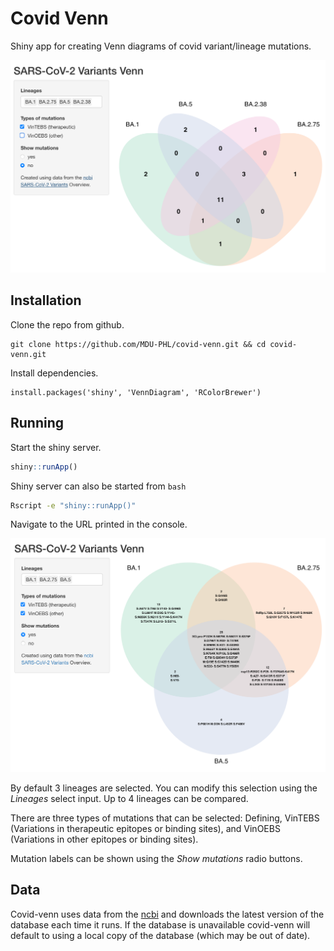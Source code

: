 # Covid Venn

Shiny app for creating Venn diagrams of covid variant/lineage mutations.

![](images/count.png)

## Installation

Clone the repo from github.
```
git clone https://github.com/MDU-PHL/covid-venn.git && cd covid-venn.git
```

Install dependencies.

```
install.packages('shiny', 'VennDiagram', 'RColorBrewer')
```

## Running

Start the shiny server.

```R
shiny::runApp()
```

Shiny server can also be started from `bash`

```bash
Rscript -e "shiny::runApp()"
```

Navigate to the URL printed in the console.

![](images/mutations.png)

By default 3 lineages are selected. You can modify this selection using the *Lineages* select input. Up to 4 lineages can be compared. 

There are three types of mutations that can be selected: Defining, VinTEBS (Variations in therapeutic epitopes or binding sites), and VinOEBS (Variations in other epitopes or binding sites).

Mutation labels can be shown using the *Show mutations* radio buttons. 

## Data

Covid-venn uses data from the [ncbi](https://www.ncbi.nlm.nih.gov/activ) and downloads the latest version of the database each time it runs. If the database is unavailable covid-venn will default to using a local copy of the database (which may be out of date).
